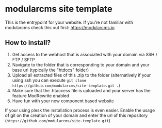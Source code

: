 # modularcms site template
This is the entrypoint for your website. If you're not familiar with modularcms check this out first: https://modularcms.io

## How to install?
1. Get access to the webhost that is associated with your domain via SSH / FTP / SFTP
1. Navigate to the folder that is corresponding to your domain and your base url (typically the "htdocs" folder)
1. Upload all extracted files of this .zip to the folder (alternatively if your using ssh you can execute `git clone https://github.com/modularcms/site-template.git .`)
1. Make sure that the .htaccess file is uploaded and your server has the feature ModRewrite enabled
1. Have fun with your new component based website

If your using plesk the installation process is even easier. Enable the usage of git on the creation of your domain and enter the url of this repository (`https://github.com/modularcms/site-template.git`)